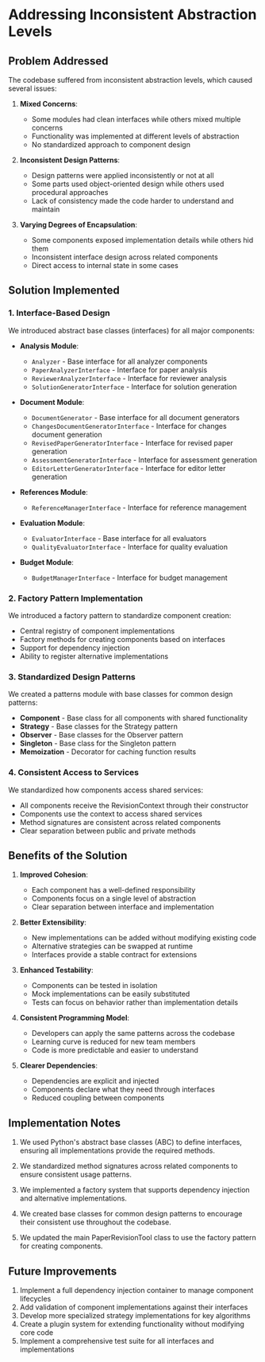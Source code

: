 # Addressing Inconsistent Abstraction Levels

## Problem Addressed

The codebase suffered from inconsistent abstraction levels, which caused several issues:

1. **Mixed Concerns**:
   - Some modules had clean interfaces while others mixed multiple concerns
   - Functionality was implemented at different levels of abstraction
   - No standardized approach to component design

2. **Inconsistent Design Patterns**:
   - Design patterns were applied inconsistently or not at all
   - Some parts used object-oriented design while others used procedural approaches
   - Lack of consistency made the code harder to understand and maintain

3. **Varying Degrees of Encapsulation**:
   - Some components exposed implementation details while others hid them
   - Inconsistent interface design across related components
   - Direct access to internal state in some cases

## Solution Implemented

### 1. Interface-Based Design

We introduced abstract base classes (interfaces) for all major components:

- **Analysis Module**:
  - `Analyzer` - Base interface for all analyzer components
  - `PaperAnalyzerInterface` - Interface for paper analysis
  - `ReviewerAnalyzerInterface` - Interface for reviewer analysis
  - `SolutionGeneratorInterface` - Interface for solution generation

- **Document Module**:
  - `DocumentGenerator` - Base interface for all document generators
  - `ChangesDocumentGeneratorInterface` - Interface for changes document generation
  - `RevisedPaperGeneratorInterface` - Interface for revised paper generation
  - `AssessmentGeneratorInterface` - Interface for assessment generation
  - `EditorLetterGeneratorInterface` - Interface for editor letter generation

- **References Module**:
  - `ReferenceManagerInterface` - Interface for reference management

- **Evaluation Module**:
  - `EvaluatorInterface` - Base interface for all evaluators
  - `QualityEvaluatorInterface` - Interface for quality evaluation

- **Budget Module**:
  - `BudgetManagerInterface` - Interface for budget management

### 2. Factory Pattern Implementation

We introduced a factory pattern to standardize component creation:

- Central registry of component implementations
- Factory methods for creating components based on interfaces
- Support for dependency injection
- Ability to register alternative implementations

### 3. Standardized Design Patterns

We created a patterns module with base classes for common design patterns:

- **Component** - Base class for all components with shared functionality
- **Strategy** - Base classes for the Strategy pattern
- **Observer** - Base classes for the Observer pattern
- **Singleton** - Base class for the Singleton pattern
- **Memoization** - Decorator for caching function results

### 4. Consistent Access to Services

We standardized how components access shared services:

- All components receive the RevisionContext through their constructor
- Components use the context to access shared services
- Method signatures are consistent across related components
- Clear separation between public and private methods

## Benefits of the Solution

1. **Improved Cohesion**:
   - Each component has a well-defined responsibility
   - Components focus on a single level of abstraction
   - Clear separation between interface and implementation

2. **Better Extensibility**:
   - New implementations can be added without modifying existing code
   - Alternative strategies can be swapped at runtime
   - Interfaces provide a stable contract for extensions

3. **Enhanced Testability**:
   - Components can be tested in isolation
   - Mock implementations can be easily substituted
   - Tests can focus on behavior rather than implementation details

4. **Consistent Programming Model**:
   - Developers can apply the same patterns across the codebase
   - Learning curve is reduced for new team members
   - Code is more predictable and easier to understand

5. **Clearer Dependencies**:
   - Dependencies are explicit and injected
   - Components declare what they need through interfaces
   - Reduced coupling between components

## Implementation Notes

1. We used Python's abstract base classes (ABC) to define interfaces, ensuring all implementations provide the required methods.

2. We standardized method signatures across related components to ensure consistent usage patterns.

3. We implemented a factory system that supports dependency injection and alternative implementations.

4. We created base classes for common design patterns to encourage their consistent use throughout the codebase.

5. We updated the main PaperRevisionTool class to use the factory pattern for creating components.

## Future Improvements

1. Implement a full dependency injection container to manage component lifecycles
2. Add validation of component implementations against their interfaces
3. Develop more specialized strategy implementations for key algorithms
4. Create a plugin system for extending functionality without modifying core code
5. Implement a comprehensive test suite for all interfaces and implementations